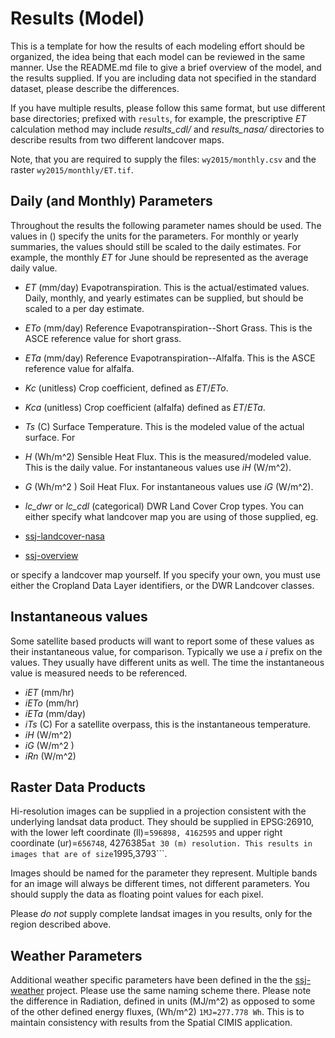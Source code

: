 # Results (Model)

This is a template for how the results of each modeling effort should be organized, the idea being that each model can be reviewed in the same manner. Use the README.md file to give a brief overview of the model, and the results supplied.  If you are including data not specified in the standard dataset, please describe the differences.  

If you have multiple results, please follow this same format, but use different base directories; prefixed with ```results```, for example, the prescriptive _ET_ calculation method may include _results_cdl/_ and _results_nasa/_ directories to describe results from two different landcover maps.

Note, that you are required to supply the files: ```wy2015/monthly.csv``` and
the raster ```wy2015/monthly/ET.tif```.


## Daily (and Monthly) Parameters

Throughout the results the following parameter names should be used.  The values
in () specify the units for the parameters.  For monthly or yearly summaries, the values should still be scaled to the daily estimates.  For example, the monthly _ET_ for June should be represented as the average daily value.

- _ET_ (mm/day) Evapotranspiration.  This is the actual/estimated values.  Daily, monthly, and yearly estimates can be supplied, but should be scaled to a per day estimate.

- _ETo_ (mm/day) Reference Evapotranspiration--Short Grass.  This is the ASCE reference value for short grass.

- _ETa_ (mm/day) Reference Evapotranspiration--Alfalfa.  This is the ASCE reference value for alfalfa.

- _Kc_ (unitless) Crop coefficient, defined as _ET_/_ETo_.

- _Kca_ (unitless) Crop coefficient (alfalfa) defined as _ET_/_ETa_.

- _Ts_ (C) Surface Temperature.  This is the modeled value of the actual
surface.  For

- _H_ (Wh/m^2) Sensible Heat Flux.  This is the measured/modeled value.  This is the daily value.  For instantaneous values use _iH_ (W/m^2).

- _G_ (Wh/m^2 ) Soil Heat Flux. For instantaneous values use _iG_ (W/m^2).

- _lc_dwr_ or _lc_cdl_ (categorical) DWR Land Cover Crop types.  You can either specify what landcover map you are using of those supplied, eg.
 - [ssj-landcover-nasa](https://github.com/ssj-delta-cu/ssj-nasa-landcover/)
 - [ssj-overview](https://github.com/ssj-delta-cu/ssj-overview/)

 or specify a landcover map yourself.  If you specify your own, you must use either the Cropland Data Layer identifiers, or the DWR Landcover classes.

## Instantaneous values

Some satellite based products will want to report some of these values as their instantaneous value, for comparison.  Typically we use a _i_ prefix on the values.  They usually have different units as well.  The time the instantaneous value is measured needs to be referenced.

- _iET_ (mm/hr)
- _iETo_ (mm/hr)
- _iETa_ (mm/day)
- _iTs_ (C) For a satellite overpass, this is the instantaneous temperature.
- _iH_ (W/m^2)
- _iG_ (W/m^2 )
- _iRn_ (W/m^2)

## Raster Data Products

Hi-resolution images can be supplied in a projection consistent with the underlying landsat data product.  They  should be supplied in EPSG:26910, with the lower left coordinate (ll)=```596898, 4162595``` and upper right coordinate (ur)=```656748```, 4276385``` at 30 (m) resolution. This results in images that are of size ```1995,3793```.

Images should be named for the parameter they represent. Multiple bands for an image will always be different times, not different parameters.  You should supply the data as floating point values for each pixel.

Please *do not* supply complete landsat images in you results, only for the region described above.


## Weather Parameters

Additional weather specific parameters have been defined in the the [ssj-weather](https://github.com/ssj-delta-cu/ssj-weather) project.  Please use the same naming scheme there.  Please note the difference in Radiation, defined in units (MJ/m^2) as opposed to some of the other defined energy fluxes, (Wh/m^2)  ```1MJ=277.778 Wh```.  This is to maintain consistency with results from the Spatial CIMIS application.
